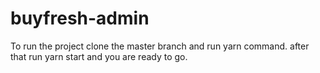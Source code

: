 # buyfresh-admin

To run the project clone the master branch and run yarn command.
after that run yarn start and you are ready to go.
